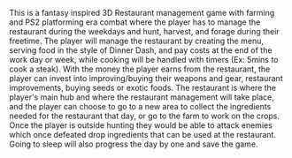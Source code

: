 This is a fantasy inspired 3D Restaurant management game with farming and PS2 platforming era combat where the player has to manage the restaurant during the weekdays and hunt, harvest, and forage during their freetime. The player will manage the restaurant by creating the menu, serving food in the style of Dinner Dash, and pay costs at the end of the work day or week, while cooking will be handled with timers (Ex: 5mins to cook a steak). With the money the player earns from the restaurant, the player can invest into improving/buying their weapons and gear, restaurant improvements, buying seeds or exotic foods. The restaurant is where the player's main hub and where the restaurant management will take place, and the player can choose to go to a new area to collect the ingredients needed for the restaurant that day, or go to the farm to work on the crops. Once the player is outside hunting they would be able to attack enemies which once defeated drop ingredients that can be used at the restaurant.  Going to sleep will also progress the day by one and save the game.
